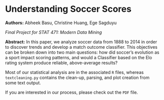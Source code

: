 # Understanding Soccer Scores
__Authors:__ Abheek Basu, Christine Huang, Ege Sagduyu

_Final Project for STAT 471: Modern Data Mining_

__Abstract:__ In this paper, we analyze soccer data from 1888 to 2014 in order to discover trends and develop a match outcome classifier. This objectives can be broken down into two main questions: how did soccer’s evolution as a sport impact scoring patterns, and would a Classifier based on the Elo rating system produce reliable, above-average results?

Most of our statistical analysis are in the associated `R` files, whereas `textcleaning.py` contains the clean-up, parsing, and plot creation from some text output. 

If you are interested in our process, please check out the `PDF` file. 

